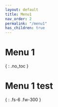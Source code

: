```yaml
---
layout: default
title: Menu1
nav_order: 2
permalink: "/menu1"
has_children: true
---
```


# Menu 1
{ : .no_toc }

# Menu 1 test
{ : .fs-6 .fw-300 }
